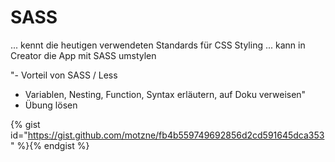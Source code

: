 # SASS


... kennt die heutigen verwendeten Standards für CSS Styling
... kann in Creator die App mit SASS umstylen


"- Vorteil von SASS / Less
- Variablen, Nesting, Function, Syntax erläutern, auf Doku verweisen"
- Übung lösen





{% gist id="https://gist.github.com/motzne/fb4b559749692856d2cd591645dca353" %}{% endgist %}

